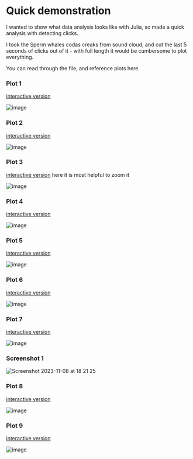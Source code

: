# Quick demonstration

I wanted to show what data analysis looks like with Julia, so made a quick analysis with detecting clicks.

I took the Sperm whales codas creaks from sound cloud, and cut the last 5 seconds of clicks out of it - with full length it would be cumbersome to plot everything.

You can read through the file, and reference plots here.

### Plot 1
[interactive version](https://asjir.github.io/cachalotey/htmlplots/plot_1.html)

![image](svgplots/plot_1.svg)
### Plot 2
[interactive version](https://asjir.github.io/cachalotey/htmlplots/plot_2.html)

![image](svgplots/plot_2.svg)
### Plot 3
[interactive version](https://asjir.github.io/cachalotey/htmlplots/plot_3.html) here it is most helpful to zoom it

![image](svgplots/plot_3.svg)
### Plot 4
[interactive version](https://asjir.github.io/cachalotey/htmlplots/plot_4.html)

![image](svgplots/plot_4.svg)
### Plot 5
[interactive version](https://asjir.github.io/cachalotey/htmlplots/plot_5.html)

![image](svgplots/plot_5.svg)
### Plot 6
[interactive version](https://asjir.github.io/cachalotey/htmlplots/plot_6.html)

![image](svgplots/plot_6.svg)
### Plot 7
[interactive version](https://asjir.github.io/cachalotey/htmlplots/plot_7.html)

![image](svgplots/plot_7.svg)
### Screenshot 1
![Screenshot 2023-11-08 at 18 21 25](https://github.com/asjir/cachalotey/assets/19903966/805f8413-38f9-471e-8a95-67229cb11ff7)
### Plot 8
[interactive version](https://asjir.github.io/cachalotey/htmlplots/plot_8.html)

![image](svgplots/plot_8.svg)
### Plot 9
[interactive version](https://asjir.github.io/cachalotey/htmlplots/plot_9.html)

![image](svgplots/plot_9.svg)
